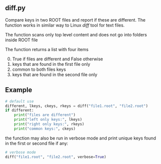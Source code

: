 ## diff.py

Compare keys in two ROOT files and report if these are different. The function
works in similar way to Linux _diff_ tool for text files.

The function scans only top level content and does not go into folders inside
ROOT file

The function returns a list with four items

0. True if files are different and False otherwise
1. keys that are found in the first file only
2. common to both files keys
3. keys that are found in the second file only

## Example

```python
# default use
different, lkeys, ckeys, rkeys = diff("file1.root", "file2.root")
if different:
    print("files are different")
    print("left only keys:", lkeys)
    print("right only keys:", rkeys)
    print("common keys:", ckeys)
```

the function may also be run in verbose mode and print unique keys found in the
first or second file if any:

```python
# verbose mode
diff("file1.root", "file2.root", verbose=True)
```
